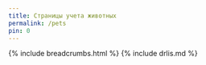 ```yaml
---
title: Страницы учета животных
permalink: /pets
pin: 0
---
```

{% include breadcrumbs.html %}
{% include drlis.md %}
